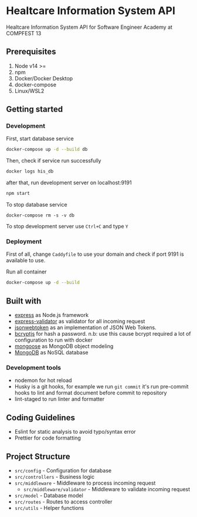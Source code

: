 # Healtcare Information System API

Healtcare Information System API for Software Engineer Academy at COMPFEST 13

## Prerequisites

1. Node v14 >=
2. npm
3. Docker/Docker Desktop
4. docker-compose
5. Linux/WSL2

## Getting started

### Development

First, start database service

```bash
docker-compose up -d --build db
```

Then, check if service run successfully

```bash
docker logs his_db
```

after that, run development server on localhost:9191

```bash
npm start
```

To stop database service

```
docker-compose rm -s -v db
```

To stop development server use `Ctrl+C` and type `Y`

### Deployment

First of all, change `Caddyfile` to use your domain and check if port 9191 is available to use.

Run all container

```bash
docker-compose up -d --build
```

## Built with

- [express](https://expressjs.com/) as Node.js framework
- [express-validator](https://express-validator.github.io/) as validator for all incoming request
- [jsonwebtoken](https://www.npmjs.com/package/jsonwebtoken) as an implementation of JSON Web Tokens.
- [bcryptjs](https://www.npmjs.com/package/bcryptjs/v/2.4.3) for hash a password. n.b: use this cause bcrypt required a lot of configuration to run with docker
- [mongoose](https://mongoosejs.com/) as MongoDB object modeling
- [MongoDB](https://wwww.mongodb.com) as NoSQL database

### Development tools

- nodemon for hot reload
- Husky is a git hooks, for example we run `git commit` it's run pre-commit hooks to lint and format document before commit to repository
- lint-staged to run linter and formatter

## Coding Guidelines

- Eslint for static analysis to avoid typo/syntax error
- Prettier for code formatting

## Project Structure

- `src/config` - Configuration for database
- `src/controllers` - Business logic
- `src/middleware` - Middleware to process incoming request
  - `src/middleware/validator` - Middleware to validate incoming request
- `src/model` - Database model
- `src/routes` - Routes to access controller
- `src/utils` - Helper functions
